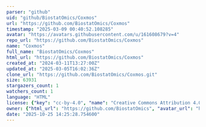 ```yaml
---
parser: "github"
uid: "github/BiostatOmics/Coxmos"
url: "https://github.com/BiostatOmics/Coxmos"
timestamp: "2025-03-09 00:40:52.108285"
avatar: "https://avatars.githubusercontent.com/u/161608679?v=4"
repo_url: "https://github.com/BiostatOmics/Coxmos"
name: "Coxmos"
full_name: "BiostatOmics/Coxmos"
html_url: "https://github.com/BiostatOmics/Coxmos"
created_at: "2024-03-11T13:27:00Z"
updated_at: "2025-03-05T16:02:36Z"
clone_url: "https://github.com/BiostatOmics/Coxmos.git"
size: 63931
stargazers_count: 1
watchers_count: 1
language: "HTML"
license: {"key": "cc-by-4.0", "name": "Creative Commons Attribution 4.0 International", "spdx_id": "CC-BY-4.0", "url": "https://api.github.com/licenses/cc-by-4.0", "node_id": "MDc6TGljZW5zZTI1"}
owner: {"html_url": "https://github.com/BiostatOmics", "avatar_url": "https://avatars.githubusercontent.com/u/161608679?v=4", "login": "BiostatOmics", "type": "Organization"}
date: "2025-10-25 14:25:28.754600"
---
```

